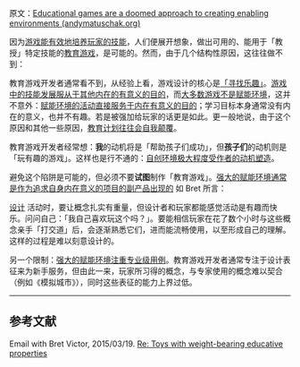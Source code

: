 原文：[Educational games are a doomed approach to creating enabling environments (andymatuschak.org)](https://notes.andymatuschak.org/z7wPt3dxX5hp6LK3PLUBTJXxk7kAhMuh8UDck)

因为[游戏能有效地培养玩家的技能](https://notes.andymatuschak.org/z2J6v5xtfJaeW5KFF6fNwkHxLWQonxuUA5ndg)，人们便展开想象，做出可用的、能用于「教授」特定技能的[教育游戏](https://notes.andymatuschak.org/z5YBATDEy9pSqzTgNhH6MhGqgkG8mAF7QTLK5)，是可能的。然而，由于几个结构性原因，这往往做不到：

教育游戏开发者通常看不到，从经验上看，游戏设计的核心是[「寻找乐趣」](https://notes.andymatuschak.org/z2BH7jhTMRmmjM5UHyVUShW4ZtTSzxaV7oubs)。[游戏中的技能发展服从于其他内在的有意义的目的](https://notes.andymatuschak.org/zeb2g4GbLPhXGKZavqQ7v7iuqe5B8jGhnFKw)，而[大多数游戏不是赋能环境](https://notes.andymatuschak.org/z6DCZK1JtHU3waXWTk5UbNt3kXU4WRT9EwNND)，这并不意外：[赋能环境的活动直接服务于内在有意义的目的](https://notes.andymatuschak.org/z7wh92mfgXNTLk8AhaaLxsViQuzqGY5cV56Vm)；学习目标本身通常没有内在的意义，也并不有趣。若是被强加给玩家的话更是如此。更一般地说，由于这个原因和其他一些原因，[教育计划往往会自我颠覆](https://notes.andymatuschak.org/z6qfYv9SPx6M9FZPzVj7o4qVRD1iTGJpMfz6J)。

教育游戏开发者经常想：**我**的动机将是「帮助孩子们成功」，但**孩子们**的动机则是「玩有趣的游戏」。这样也是行不通的：[自创环境极大程度受作者的动机塑造](https://notes.andymatuschak.org/z34mYTEEEQcrywWkoNnz1Fzr8NmwaDsVRNgTK)。

避免这个陷阱是可能的，但必须不要**试图**制作「教育游戏」。[强大的赋能环境通常是作为追求自身内在意义的项目的副产品出现的](https://notes.andymatuschak.org/z4N6d29XL2PZXCa64HPcxA64RGWDb6Cagc1gs) 如 Bret 所言：

[设计](https://notes.andymatuschak.org/z7wPt3dxX5hp6LK3PLUBTJXxk7kAhMuh8UDck) 活动时，要让概念扎实有重量，但设计者和玩家都能感觉活动是有趣而快乐。问问自己：「我自己喜欢玩这个吗？」。要能相信玩家在花了数个小时与这些概念亲手「打交道」后，会逐渐熟悉它们，进而能流畅使用，以至形成自己的理解。这样的过程是难以刻意设计的。

另一个限制：[强大的赋能环境注重专业级用例](https://notes.andymatuschak.org/z8jg7T3YhvyXiEpy4humYAioLUEjnrdZgwHYs)。教育游戏开发者通常专注于设计表征来为新手服务，但由此一来，玩家所习得的概念，与专家使用的概念难以契合（例如《模拟城市》），同时这些表征的能力上界过低。

------

## 参考文献

Email with Bret Victor, 2015/03/19. [Re: Toys with weight-bearing educative properties](javascript:void(0))